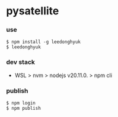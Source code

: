 # pysatellite


### use

```
$ npm install -g leedonghyuk
$ leedonghyuk
```


### dev stack
- WSL > nvm > nodejs v20.11.0. > npm cli

### publish
```
$ npm login
$ npm publish
```
